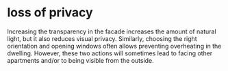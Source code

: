 # loss of privacy

Increasing the transparency in the facade increases the amount 
of natural light, but it also reduces visual privacy. Similarly, choosing the right orientation and opening windows often allows preventing overheating in the dwelling. However, these two actions will sometimes lead to facing other apartments and/or to being visible from the outside.
